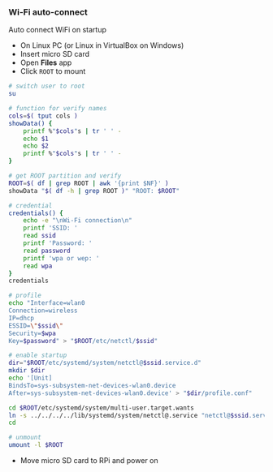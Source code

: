 ### Wi-Fi auto-connect
Auto connect WiFi on startup
- On Linux PC (or Linux in VirtualBox on Windows)
- Insert micro SD card
- Open **Files** app
- Click `ROOT` to mount
```sh
# switch user to root
su

# function for verify names
cols=$( tput cols )
showData() {
    printf %"$cols"s | tr ' ' -
    echo $1
    echo $2
    printf %"$cols"s | tr ' ' -
}

# get ROOT partition and verify
ROOT=$( df | grep ROOT | awk '{print $NF}' )
showData "$( df -h | grep ROOT )" "ROOT: $ROOT"

# credential
credentials() {
    echo -e "\nWi-Fi connection\n"
    printf 'SSID: '
    read ssid
    printf 'Password: '
    read password
    printf 'wpa or wep: '
    read wpa
}
credentials

# profile
echo "Interface=wlan0
Connection=wireless
IP=dhcp
ESSID=\"$ssid\"
Security=$wpa
Key=$password" > "$ROOT/etc/netctl/$ssid"

# enable startup
dir="$ROOT/etc/systemd/system/netctl@$ssid.service.d"
mkdir $dir
echo '[Unit]
BindsTo=sys-subsystem-net-devices-wlan0.device
After=sys-subsystem-net-devices-wlan0.device' > "$dir/profile.conf"

cd $ROOT/etc/systemd/system/multi-user.target.wants
ln -s ../../../../lib/systemd/system/netctl@.service "netctl@$ssid.service"
cd

# unmount
umount -l $ROOT
```
- Move micro SD card to RPi and power on
